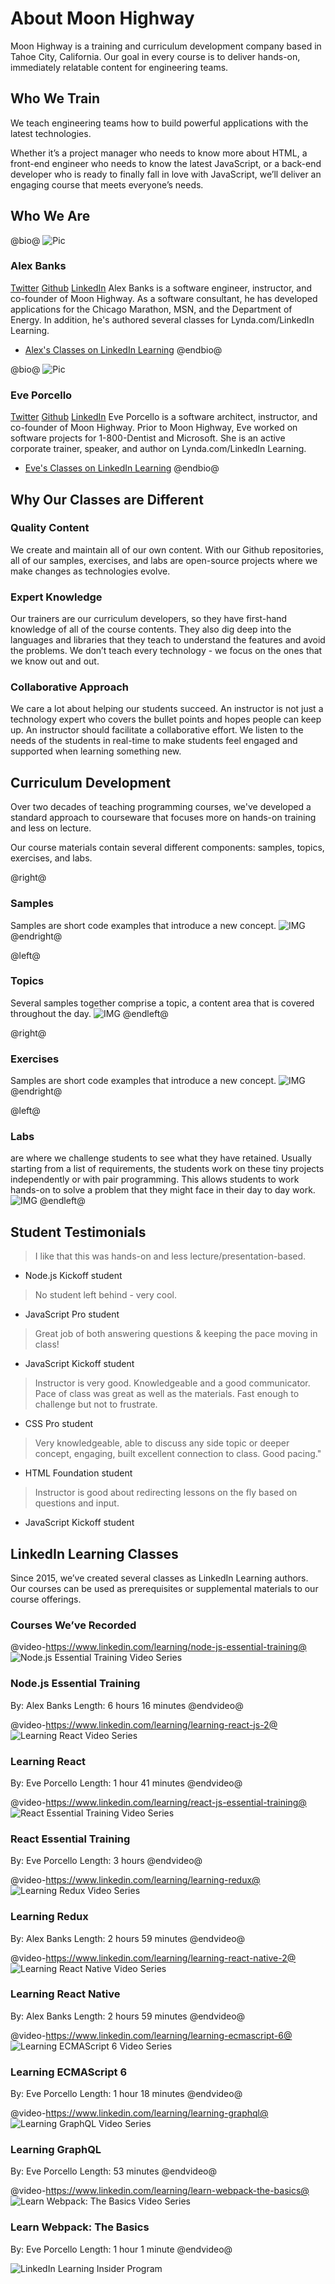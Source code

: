 About Moon Highway
======

Moon Highway is a training and curriculum development company based in Tahoe City, California. Our goal in every course is to deliver hands-on, immediately relatable content for engineering teams.

## Who We Train
We teach engineering teams how to build powerful applications with the latest technologies.

Whether it’s a project manager who needs to know more about HTML, a front-end engineer who needs to know the latest JavaScript, or a back-end developer who is ready to finally fall in love with JavaScript, we’ll deliver an engaging course that meets everyone’s needs.

## Who We Are

@bio@
![Pic](../img/about/alex_photo.png)
### Alex Banks
[Twitter](https://twitter.com/moontahoe)
[Github](https://github.com/moontahoe)
[LinkedIn](https://www.linkedin.com/in/alexbanks/)
Alex Banks is a software engineer, instructor, and co-founder of Moon Highway. As a software consultant, he has developed applications for the Chicago Marathon, MSN, and the Department of Energy. In addition, he's authored several classes for Lynda.com/LinkedIn Learning.
* [Alex's Classes on LinkedIn Learning](https://www.linkedin.com/learning/instructors/alex-banks)
@endbio@

@bio@
![Pic](../img/about/eve_photo.png)
### Eve Porcello
[Twitter](https://twitter.com/eveporcello)
[Github](https://github.com/eveporcello)
[LinkedIn](https://www.linkedin.com/in/eveporcello/)
Eve Porcello is a software architect, instructor, and co-founder of Moon Highway. Prior to Moon Highway, Eve worked on software projects for 1-800-Dentist and Microsoft. She is an active corporate trainer, speaker, and author on Lynda.com/LinkedIn Learning.
* [Eve's Classes on LinkedIn Learning](https://www.linkedin.com/learning/instructors/eve-porcello)
@endbio@

## Why Our Classes are Different

### Quality Content
We create and maintain all of our own content. With our Github repositories, all of our samples, exercises, and labs are open-source projects where we make changes as technologies evolve.

### Expert Knowledge
Our trainers are our curriculum developers, so they have first-hand knowledge of all of the course contents. They also dig deep into the languages and libraries that they teach to understand the features and avoid the problems. We don’t teach every technology - we focus on the ones that we know out and out.

### Collaborative Approach
We care a lot about helping our students succeed. An instructor is not just a technology expert who covers the bullet points and hopes people can keep up. An instructor should facilitate a collaborative effort. We listen to the needs of the students in real-time to make students feel engaged and supported when learning something new.

## Curriculum Development
Over two decades of teaching programming courses, we've developed a standard approach to courseware that focuses more on hands-on training and less on lecture.

Our course materials contain several different components: samples, topics, exercises, and labs.

@right@
### Samples
Samples are short code examples that introduce a new concept.
![IMG](../img/titles/logo-dark.png)
@endright@

@left@
### Topics
Several samples together comprise a topic, a content area that is covered throughout the day.
![IMG](../img/titles/logo-dark.png)
@endleft@

@right@
### Exercises
Samples are short code examples that introduce a new concept.
![IMG](../img/titles/logo-dark.png)
@endright@

@left@
### Labs
are where we challenge students to see what they have retained. Usually starting from a list of requirements, the students work on these tiny projects independently or with pair programming. This allows students to work hands-on to solve a problem that they might face in their day to day work.
![IMG](../img/titles/logo-dark.png)
@endleft@

## Student Testimonials

>I like that this was hands-on and less lecture/presentation-based.
* Node.js Kickoff student

<!-- -->
>No student left behind - very cool.
* JavaScript Pro student

<!-- -->
>Great job of both answering questions & keeping the pace moving in class!
* JavaScript Kickoff student

<!-- -->
>Instructor is very good. Knowledgeable and a good communicator. Pace of class was great as well as the materials. Fast enough to challenge but not to frustrate.
* CSS Pro student

<!-- -->
>Very knowledgeable, able to discuss any side topic or deeper concept, engaging, built excellent connection to class. Good pacing."
* HTML Foundation student

<!-- -->
>Instructor is good about redirecting lessons on the fly based on questions and input.
* JavaScript Kickoff student

## LinkedIn Learning Classes
Since 2015, we’ve created several classes as LinkedIn Learning authors. Our courses can be used as prerequisites or supplemental materials to our course offerings.

### Courses We’ve Recorded

@video-https://www.linkedin.com/learning/node-js-essential-training@
![Node.js Essential Training Video Series](../img/linkedin-learning/node.png)
### Node.js Essential Training
By: Alex Banks
Length: 6 hours 16 minutes
@endvideo@

@video-https://www.linkedin.com/learning/learning-react-js-2@
![Learning React Video Series](../img/linkedin-learning/learning-react.png)
### Learning React
By: Eve Porcello
Length: 1 hour 41 minutes
@endvideo@

@video-https://www.linkedin.com/learning/react-js-essential-training@
![React Essential Training Video Series](../img/linkedin-learning/react-essential.png)
### React Essential Training
By: Eve Porcello
Length: 3 hours
@endvideo@

@video-https://www.linkedin.com/learning/learning-redux@
![Learning Redux Video Series](../img/linkedin-learning/redux.png)
### Learning Redux
By: Alex Banks
Length: 2 hours 59 minutes
@endvideo@

@video-https://www.linkedin.com/learning/learning-react-native-2@
![Learning React Native Video Series](../img/linkedin-learning/react-native.png)
### Learning React Native
By: Alex Banks
Length: 2 hours 59 minutes
@endvideo@

@video-https://www.linkedin.com/learning/learning-ecmascript-6@
![Learning ECMAScript 6 Video Series](../img/linkedin-learning/es6.png)
### Learning ECMAScript 6
By: Eve Porcello
Length: 1 hour 18 minutes
@endvideo@

@video-https://www.linkedin.com/learning/learning-graphql@
![Learning GraphQL Video Series](../img/linkedin-learning/graphql.png)
### Learning GraphQL
By: Eve Porcello
Length: 53 minutes
@endvideo@

@video-https://www.linkedin.com/learning/learn-webpack-the-basics@
![Learn Webpack: The Basics Video Series](../img/linkedin-learning/webpack.png)
### Learn Webpack: The Basics
By: Eve Porcello
Length: 1 hour 1 minute
@endvideo@

![LinkedIn Learning Insider Program](../img/linkedin-learning/learning-insider-program.png)
